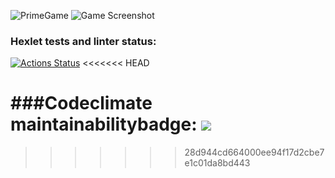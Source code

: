 ![PrimeGame](https://user-images.githubusercontent.com/90971956/148373580-4fb4bbcd-2fd4-45dd-9d1e-80003fcd542d.png)
![Game Screenshot](https://user-images.githubusercontent.com/90971956/143928484-2c2605c6-5d4f-445d-a18a-2f1b879a6f5e.png)
### Hexlet tests and linter status:
[![Actions Status](https://github.com/Kapatbl4/java-project-lvl1/workflows/hexlet-check/badge.svg)](https://github.com/Kapatbl4/java-project-lvl1/actions)
<<<<<<< HEAD

###Codeclimate maintainabilitybadge:
<a href="https://codeclimate.com/github/codeclimate/codeclimate/maintainability"><img src="https://api.codeclimate.com/v1/badges/a99a88d28ad37a79dbf6/maintainability" /></a>
=======
>>>>>>> 28d944cd664000ee94f17d2cbe7e1c01da8bd443
